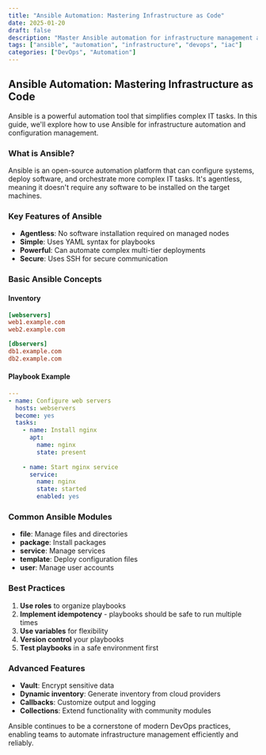 ```yaml
---
title: "Ansible Automation: Mastering Infrastructure as Code"
date: 2025-01-20
draft: false
description: "Master Ansible automation for infrastructure management and configuration"
tags: ["ansible", "automation", "infrastructure", "devops", "iac"]
categories: ["DevOps", "Automation"]
---
```


## Ansible Automation: Mastering Infrastructure as Code

Ansible is a powerful automation tool that simplifies complex IT tasks. In this guide, we'll explore how to use Ansible for infrastructure automation and configuration management.

### What is Ansible?

Ansible is an open-source automation platform that can configure systems, deploy software, and orchestrate more complex IT tasks. It's agentless, meaning it doesn't require any software to be installed on the target machines.

### Key Features of Ansible

- **Agentless**: No software installation required on managed nodes
- **Simple**: Uses YAML syntax for playbooks
- **Powerful**: Can automate complex multi-tier deployments
- **Secure**: Uses SSH for secure communication

### Basic Ansible Concepts

#### Inventory
```ini
[webservers]
web1.example.com
web2.example.com

[dbservers]
db1.example.com
db2.example.com
```

#### Playbook Example
```yaml
---
- name: Configure web servers
  hosts: webservers
  become: yes
  tasks:
    - name: Install nginx
      apt:
        name: nginx
        state: present
    
    - name: Start nginx service
      service:
        name: nginx
        state: started
        enabled: yes
```

### Common Ansible Modules

- **file**: Manage files and directories
- **package**: Install packages
- **service**: Manage services
- **template**: Deploy configuration files
- **user**: Manage user accounts

### Best Practices

1. **Use roles** to organize playbooks
2. **Implement idempotency** - playbooks should be safe to run multiple times
3. **Use variables** for flexibility
4. **Version control** your playbooks
5. **Test playbooks** in a safe environment first

### Advanced Features

- **Vault**: Encrypt sensitive data
- **Dynamic inventory**: Generate inventory from cloud providers
- **Callbacks**: Customize output and logging
- **Collections**: Extend functionality with community modules

Ansible continues to be a cornerstone of modern DevOps practices, enabling teams to automate infrastructure management efficiently and reliably.
